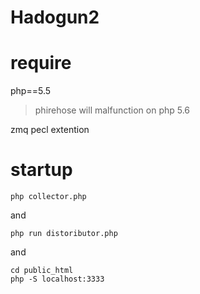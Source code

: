 Hadogun2
=========


require
=========

php==5.5
> phirehose will malfunction on php 5.6

zmq pecl extention

startup
=========

```
php collector.php
```

and

```
php run distoributor.php
```

and

```
cd public_html
php -S localhost:3333
```

